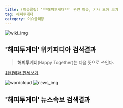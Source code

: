 ```yaml
---
title: (이슈클립) '**해피투게더**' 관련 이슈, 기사 모아 보기
tag: 해피투게더
category: 이슈클리핑
---
```

![wiki_img](https://user-images.githubusercontent.com/42597476/44503234-41136a80-a6d0-11e8-9071-6fc6418eafe4.png)
## **'**해피투게더**'** 위키피디아 검색결과
>**해피투게더**(Happy Together)는 다음 뜻으로 쓰인다.

<a href="https://ko.wikipedia.org/wiki/해피투게더" target="_blank">위키백과 전체보기</a>

![wordcloud](https://s3.ap-northeast-2.amazonaws.com/lyrics101-wordcloud/2018-09-13-1536848505.png)
![news_img](https://user-images.githubusercontent.com/42597476/44507050-1206f400-a6e4-11e8-8d98-7ffbfebb353f.png)
## **'**해피투게더**'** 뉴스속보 검색결과

